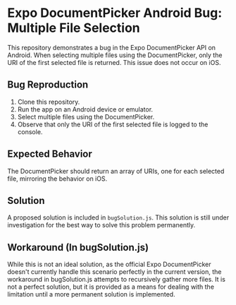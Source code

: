 # Expo DocumentPicker Android Bug: Multiple File Selection

This repository demonstrates a bug in the Expo DocumentPicker API on Android. When selecting multiple files using the DocumentPicker, only the URI of the first selected file is returned.  This issue does not occur on iOS.

## Bug Reproduction

1. Clone this repository.
2. Run the app on an Android device or emulator.
3. Select multiple files using the DocumentPicker.
4. Observe that only the URI of the first selected file is logged to the console.

## Expected Behavior

The DocumentPicker should return an array of URIs, one for each selected file, mirroring the behavior on iOS.

## Solution

A proposed solution is included in `bugSolution.js`. This solution is still under investigation for the best way to solve this problem permanently. 

## Workaround (In bugSolution.js)

While this is not an ideal solution, as the official Expo DocumentPicker doesn't currently handle this scenario perfectly in the current version, the workaround in bugSolution.js attempts to recursively gather more files.  It is not a perfect solution, but it is provided as a means for dealing with the limitation until a more permanent solution is implemented.

